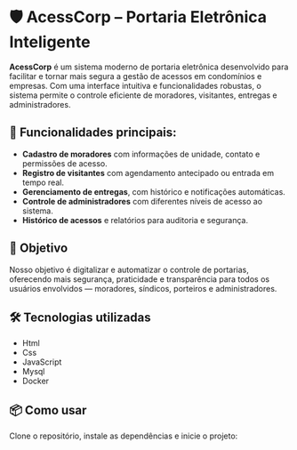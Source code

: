 # 🛡️ AcessCorp – Portaria Eletrônica Inteligente

**AcessCorp** é um sistema moderno de portaria eletrônica desenvolvido para facilitar e tornar mais segura a gestão de acessos em condomínios e empresas. Com uma interface intuitiva e funcionalidades robustas, o sistema permite o controle eficiente de moradores, visitantes, entregas e administradores.

## 🚀 Funcionalidades principais:

- **Cadastro de moradores** com informações de unidade, contato e permissões de acesso.
- **Registro de visitantes** com agendamento antecipado ou entrada em tempo real.
- **Gerenciamento de entregas**, com histórico e notificações automáticas.
- **Controle de administradores** com diferentes níveis de acesso ao sistema.
- **Histórico de acessos** e relatórios para auditoria e segurança.

## 🎯 Objetivo

Nosso objetivo é digitalizar e automatizar o controle de portarias, oferecendo mais segurança, praticidade e transparência para todos os usuários envolvidos — moradores, síndicos, porteiros e administradores.

## 🛠️ Tecnologias utilizadas

- Html
- Css
- JavaScript
- Mysql
- Docker

## 📦 Como usar

Clone o repositório, instale as dependências e inicie o projeto:
